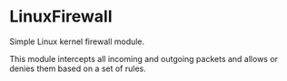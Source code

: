 # LinuxFirewall
Simple Linux kernel firewall module.

This module intercepts all incoming and outgoing packets and allows or denies them based on a set of rules.